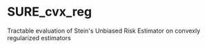 # SURE_cvx_reg
Tractable evaluation of Stein's Unbiased Risk Estimator on convexly regularized estimators

